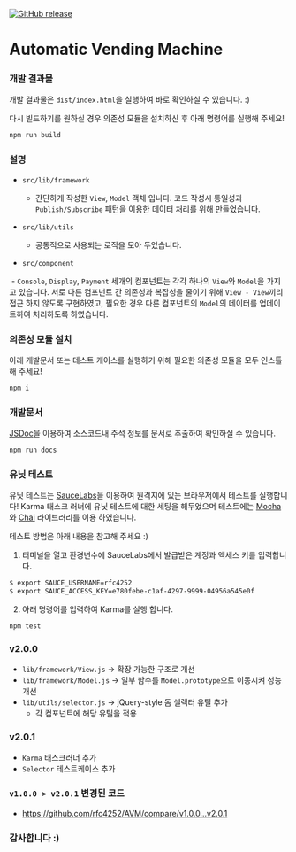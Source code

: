 [![GitHub release](https://img.shields.io/github/release/rfc4252/AVM.svg)]()

# Automatic Vending Machine

### 개발 결과물

개발 결과물은 `dist/index.html`을 실행하여 바로 확인하실 수 있습니다. :)

다시 빌드하기를 원하실 경우 의존성 모듈을 설치하신 후 아래 명령어를 실행해 주세요!

```bash
npm run build
```

### 설명

- `src/lib/framework`
 
  - 간단하게 작성한 `View`, `Model` 객체 입니다. 코드 작성시 통일성과 `Publish/Subscribe` 패턴을 이용한 데이터 처리를 위해 만들었습니다.
   
- `src/lib/utils`

  - 공통적으로 사용되는 로직을 모아 두었습니다.
 
- `src/component`

  - `Console`, `Display`, `Payment` 세개의 컴포넌트는 각각 하나의 `View`와 `Model`을 가지고 있습니다. 서로 다른 컴포넌트 간 의존성과 복잡성을 줄이기 위해 `View - View`끼리 접근 하지 않도록 구현하였고, 필요한 경우 다른 컴포넌트의 `Model`의 데이터를 업데이트하여 처리하도록 하였습니다.

### 의존성 모듈 설치

아래 개발문서 또는 테스트 케이스를 실행하기 위해 필요한 의존성 모듈을 모두 인스톨해 주세요!  

```bash
npm i
```

### 개발문서

[JSDoc](http://usejsdoc.org/)을 이용하여 소스코드내 주석 정보를 문서로 추출하여 확인하실 수 있습니다.

```bash
npm run docs
```

### 유닛 테스트

유닛 테스트는 [SauceLabs](https://saucelabs.com)을 이용하여 원격지에 있는 브라우저에서 테스트를 실행합니다! Karma 태스크 러너에 유닛 테스트에 대한 세팅을 해두었으며 테스트에는 [Mocha](https://mochajs.org/)와 [Chai](http://chaijs.com/) 라이브러리를 이용 하였습니다.

테스트 방법은 아래 내용을 참고해 주세요 :)

1) 터미널을 열고 환경변수에 SauceLabs에서 발급받은 계정과 엑세스 키를 입력합니다.

```bash
$ export SAUCE_USERNAME=rfc4252
$ export SAUCE_ACCESS_KEY=e780febe-c1af-4297-9999-04956a545e0f
```

2) 아래 명령어를 입력하여 Karma를 실행 합니다.

```bash
npm test
```

### v2.0.0

- `lib/framework/View.js` -> 확장 가능한 구조로 개선
- `lib/framework/Model.js` -> 일부 함수를 `Model.prototype`으로 이동시켜 성능 개선
- `lib/utils/selector.js` -> jQuery-style 돔 셀렉터 유틸 추가
  - 각 컴포넌트에 해당 유틸을 적용

### v2.0.1

- `Karma` 태스크러너 추가
- `Selector` 테스트케이스 추가

### `v1.0.0 > v2.0.1` 변경된 코드

- https://github.com/rfc4252/AVM/compare/v1.0.0...v2.0.1


### 감사합니다 :)
